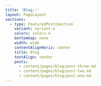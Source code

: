 ```yaml
---
title: 'Blog::'
layout: PageLayout
sections:
  - type: FeaturedPostsSection
    variant: variant-a
    colors: colors-e
    bottomGap: none
    width: wide
    contentAlignHoriz: center
    title: Blog
    textAlign: center
    posts:
      - content/pages/blog/post-three.md
      - content/pages/blog/post-two.md
      - content/pages/blog/post-one.md
---
```

